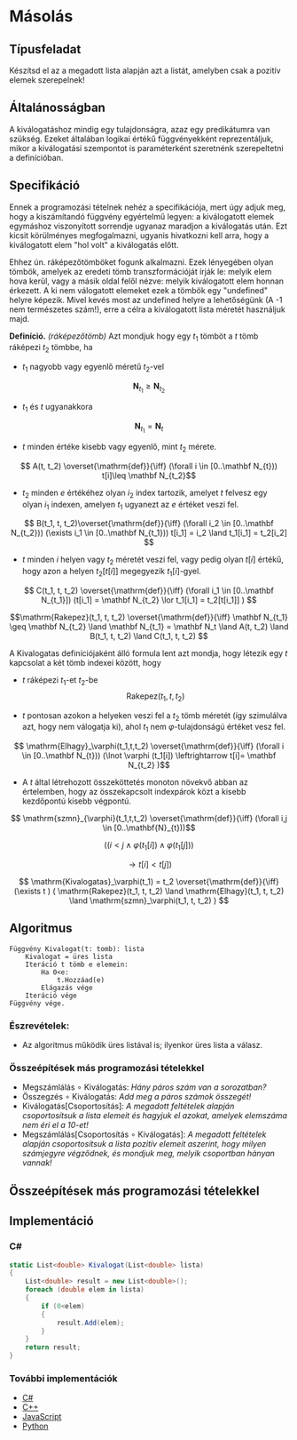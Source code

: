 # Másolás

## Típusfeladat
Készítsd el az a megadott lista alapján azt a listát, amelyben csak a pozitív elemek szerepelnek!

## Általánosságban
A kiválogatáshoz mindig egy tulajdonságra, azaz egy predikátumra van szükség. Ezeket általában logikai értékű függvényekként reprezentáljuk, mikor a kiválogatási szempontot is paraméterként szeretnénk szerepeltetni a definícióban.

## Specifikáció

Ennek a programozási tételnek nehéz a specifikációja, mert úgy adjuk meg, hogy a kiszámítandó függvény egyértelmű legyen: a kiválogatott elemek egymáshoz viszonyított sorrendje ugyanaz maradjon a kiválogatás után. Ezt kicsit körülményes megfogalmazni, ugyanis hivatkozni kell arra, hogy a kiválogatott elem "hol volt" a kiválogatás előtt.

Ehhez ún. ráképezőtömböket fogunk alkalmazni. Ezek lényegében olyan tömbök, amelyek az eredeti tömb transzformációját írják le: melyik elem hova kerül, vagy a másik oldal felől nézve: melyik kiválogatott elem honnan érkezett. A ki nem válogatott elemeket ezek a tömbök egy "undefined" helyre képezik. Mivel kevés most az undefined helyre a lehetőségünk (A -1 nem természetes szám!), erre a célra a kiválogatott lista méretét használjuk majd. 

**Definíció.** *(ráképezőtömb)*
Azt mondjuk hogy egy $t_1$ tömböt a $t$ tömb ráképezi $t_2$ tömbbe, ha 
- $t_1$ nagyobb vagy egyenlő méretű $t_2$-vel

$$ \mathbf N_{t_1} \geq \mathbf N_{t_2} $$

- $t_1$ és $t$ ugyanakkora

$$ \mathbf N_{t_1} = \mathbf N_t $$

- $t$ minden értéke kisebb vagy egyenlő, mint $t_2$ mérete.

$$ A(t, t_2) \overset{\mathrm{def}}{\iff} (\forall i \in [0..\mathbf N_{t})) t[i]\leq \mathbf N_{t_2}$$

- $t_2$ minden $e$ értékéhez olyan $i_2$ index tartozik, amelyet $t$ felvesz egy olyan $i_1$ indexen, amelyen $t_1$ ugyanezt az $e$ értéket veszi fel.

$$ B(t_1, t, t_2)\overset{\mathrm{def}}{\iff} (\forall i_2 \in [0..\mathbf N_{t_2}))  (\exists i_1 \in [0..\mathbf N_{t_1}))  t[i_1] = i_2 \land t_1[i_1] = t_2[i_2]  $$

- $t$ minden $i$ helyen vagy $t_2$ méretét veszi fel, vagy pedig olyan $t[i]$ értékű, hogy azon a helyen $t_2[t[i]]$ megegyezik $t_1[i]$-gyel.
    
$$ C(t_1, t, t_2) \overset{\mathrm{def}}{\iff} (\forall i_1 \in [0..\mathbf N_{t_1}]) (t[i_1] = \mathbf N_{t_2} \lor t_1[i_1] = t_2[t[i_1]]  ) $$

$$\mathrm{Rakepez}(t_1, t, t_2) \overset{\mathrm{def}}{\iff} 
        \mathbf N_{t_1} \geq \mathbf N_{t_2} 
\land   \mathbf N_{t_1} = \mathbf N_t
\land   A(t, t_2)
\land   B(t_1, t, t_2)
\land   C(t_1, t, t_2)
$$

A Kivalogatas definíciójaként álló formula lent azt mondja, hogy létezik egy $t$ kapcsolat a két tömb indexei között, hogy 

- $t$ ráképezi $t_1$-et $t_2$-be
$$ \mathrm{Rakepez}(t_1, t, t_2)$$

- $t$ pontosan azokon a helyeken veszi fel a $t_2$ tömb méretét (így szimulálva azt, hogy nem válogatja ki), ahol $t_1$ nem $\varphi$-tulajdonságú értéket vesz fel. 

$$ \mathrm{Elhagy}_\varphi(t_1,t,t_2) \overset{\mathrm{def}}{\iff} (\forall i \in [0..\mathbf N_{t})) (\lnot \varphi (t_1[i]) \leftrightarrow t[i]= \mathbf N_{t_2} )$$

- A $t$ által létrehozott összeköttetés monoton növekvő abban az értelemben, hogy az összekapcsolt indexpárok közt a kisebb kezdőpontú kisebb végpontú.

$$ \mathrm{szmn}_{\varphi}(t_1,t,t_2) \overset{\mathrm{def}}{\iff} (\forall i,j \in [0..\mathbf{N}_{t}))$$ 

$$((i<j \land \varphi(t_1[i]) \land \varphi(t_1[j]) )
$$

$$\rightarrow t[i]<t[j])$$


$$ \mathrm{Kivalogatas}_\varphi(t_1) = t_2 \overset{\mathrm{def}}{\iff} 
(\exists t ) 
(
    \mathrm{Rakepez}(t_1, t, t_2)
    \land \mathrm{Elhagy}(t_1, t, t_2)
    \land \mathrm{szmn}_\varphi(t_1, t, t_2)
)
$$


## Algoritmus
```
Függvény Kivalogat(t: tomb): lista
    Kivalogat = üres lista
    Iteráció t tömb e elemein:
        Ha 0<e:
            t.Hozzáad(e)
        Elágazás vége
    Iteráció vége
Függvény vége.
```
### Észrevételek:
- Az algoritmus működik üres listával is; ilyenkor üres lista a válasz.
### Összeépítések más programozási tételekkel
- Megszámlálás $\circ$ Kiválogatás: *Hány páros szám van a sorozatban?*
- Összegzés $\circ$ Kiválogatás: *Add meg a páros számok összegét!*
- Kiválogatás[Csoportosítás]: *A megadott feltételek alapján csoportosítsuk a lista elemeit és hagyjuk el azokat, amelyek elemszáma nem éri el a 10-et!*
- Megszámlálás[Csoportosítás $\circ$ Kiválogatás]: *A megadott feltételek alapján csoportosítsuk a lista pozitív elemeit aszerint, hogy milyen számjegyre végződnek, és mondjuk meg, melyik csoportban hányan vannak!*

## Összeépítések más programozási tételekkel

## Implementáció
### C#
```cs
static List<double> Kivalogat(List<double> lista)
{
    List<double> result = new List<double>();
    foreach (double elem in lista)
    {
        if (0<elem)
        {
            result.Add(elem);
        }
    }
    return result;
}
```
### További implementációk
- [C#](kivalogatas.cs)
- [C++](kivalogatas.cpp)
- [JavaScript](kivalogatas.js)
- [Python](kivalogatas.py)



